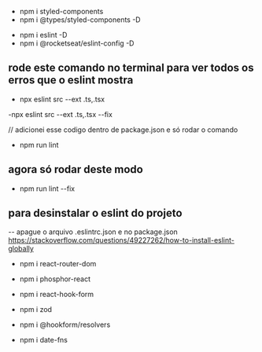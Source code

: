 <!-- install dependencias Type script-->
- npm i styled-components 
- npm i @types/styled-components -D

<!-- install dependencias eslint -->
- npm i eslint -D
- npm i @rocketseat/eslint-config -D

## rode este comando no terminal para ver todos os erros que o eslint mostra
- npx eslint src --ext .ts,.tsx

<!-- ajusta todos os erro de padrões -->
-npx eslint src --ext .ts,.tsx --fix

// adicionei esse codigo dentro de package.json e só rodar o comando 
- npm run lint

## agora só rodar deste modo 
- npm run lint --fix

## para desinstalar o eslint do projeto
-- apague o arquivo .eslintrc.json e no package.json https://stackoverflow.com/questions/49227262/how-to-install-eslint-globally

<!-- integrando react router Dom-->
- npm i react-router-dom

<!-- biblioteca de icones -->
- npm i phosphor-react  

<!-- biblioteca de formularios -->
- npm i react-hook-form 

<!-- instalando biblioteca de validação -->
- npm i zod

<!-- permite integrar as bibliotecas de validação e forms -->
- npm i @hookform/resolvers

<!-- date fns -->
- npm i date-fns